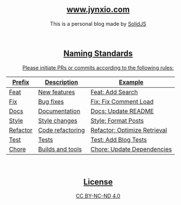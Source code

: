 <h2 align="center"><a href="https://www.jynxio.com">www.jynxio.com</a></h2>
<p align="center">This is a personal blog made by <a href="https://github.com/solidjs/solid">SolidJS</p>

<br />

<h2 align="center">Naming Standards</h2>
<p align="center">Please initiate PRs or commits according to the following rules:</p>
<table align="center">
  <thead>
    <tr><th>Prefix</th><th>Description</th><th>Example</th></tr>
  </thead>
  <tbody>
    <tr><td>Feat</td><td>New features</td><td>Feat: Add Search</td></tr>
    <tr><td>Fix</td><td>Bug fixes</td><td>Fix: Fix Comment Load</td></tr>
    <tr><td>Docs</td><td>Documentation</td><td>Docs: Update README</td></tr>
    <tr><td>Style</td><td>Style changes</td><td>Style: Format Posts</td></tr>
    <tr><td>Refactor</td><td>Code refactoring</td><td>Refactor: Optimize Retrieval</td></tr>
    <tr><td>Test</td><td>Tests</td><td>Test: Add Blog Tests</td></tr>
    <tr><td>Chore</td><td>Builds and tools</td><td>Chore: Update Dependencies</td></tr>
  </tbody>
</table>

<br />

<h2 align="center">License</h2>
<p align="center"><a href="https://creativecommons.org/licenses/by-nc-nd/4.0/legalcode">CC BY-NC-ND 4.0</a></p>
